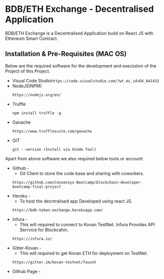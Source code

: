 # BDB/ETH Exchange - Decentralised Application

BDB/ETH Exchange is a Decentralised Application build on React JS with Ethereum Smart Contract.


## Installation & Pre-Requisites (MAC OS)
Below are the required software for the development and execiution of the Project of this Project.

- Visual Code Studio```https://code.visualstudio.com/?wt.mc_id=DX_841432```
- NodeJS(NPM)
    ```
    https://nodejs.org/en/
    ```
- Truffle
    ```
    npm install truffle -g
    ```
- Ganache
    ```
    https://www.trufflesuite.com/ganache
    ```
- GIT
    ```
    git --version (Install via XCode Tool)
    ```

Apart from above software we also required below tools or account:
- Github - 
    - Git Client to store the code base and sharing with coworkers.
    ```
    https://github.com/Consensys-Bootcamp/blockchain-developer-bootcamp-final-project
    ```    
- Heroku - 
    - To host the decntralised app Developed using react JS.
    ```
    https://bdb-token-exchange.herokuapp.com/
    ```
- Infura - 
    - This will required to connect to Kovan TestNet. Infura Provides API Serrvice for Blockcahin.
    ```
    https://infura.io/
    ```
- Gitter-Kovan - 
    - This will required to get Kovan ETH for deployment on TestNet.
    ```
    https://gitter.im/kovan-testnet/faucet
    ```
- Github Page - 



